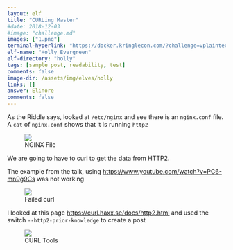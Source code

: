 ```yaml
---
layout: elf
title: "CURLing Master"
#date: 2018-12-03
#image: "challenge.md"
images: ["1.png"]
terminal-hyperlink: "https://docker.kringlecon.com/?challenge=vplaintext-chttp2"
elf-name: "Holly Evergreen"
elf-directory: "holly"
tags: [sample post, readability, test]
comments: false
image-dir: /assets/img/elves/holly
links: []
answer: Elinore
comments: false
---
```




As the Riddle says, looked at ```/etc/nginx``` and see there is an ```nginx.conf``` file.  A ```cat``` of ```nginx.conf``` shows that it is running ```http2```
<figure>
	<img src="{{site.baseurl}}/assets/img/elves/holly/1.png">
	<figcaption>NGINX File</figcaption>
</figure>


We are going to have to curl to get the data from HTTP2.

The example from the talk, using https://www.youtube.com/watch?v=PC6-mn9g9Cs was not working
<figure>
	<img src="{{site.baseurl}}/assets/img/elves/holly/2.png">
	<figcaption>Failed curl</figcaption>
</figure>

I looked at this page https://curl.haxx.se/docs/http2.html and used the switch ```--http2-prior-knowledge``` to create a post

<figure>
	<img src="{{site.baseurl}}/assets/img/elves/holly/3.png">
	<figcaption>CURL Tools</figcaption>
</figure>


